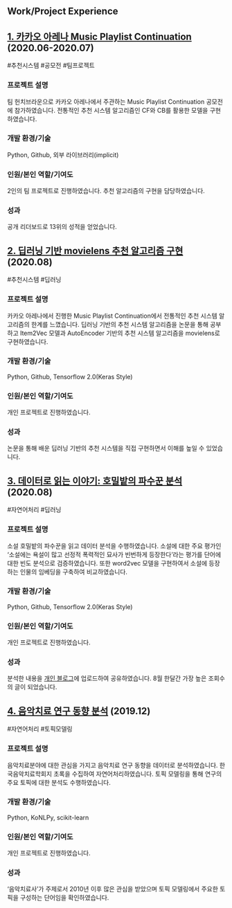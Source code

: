 ## Work/Project Experience

## [1.	카카오 아레나 Music Playlist Continuation](https://github.com/dhsong95/Hunchbrown-Melon-Playlist-Continuation) (2020.06-2020.07)
#추천시스템 #공모전 #팀프로젝트

### 프로젝트 설명
팀 헌치브라운으로 카카오 아레나에서 주관하는 Music Playlist Continuation 공모전에 참가하였습니다. 전통적인 추천 시스템 알고리즘인 CF와 CB를 활용한 모델을 구현하였습니다.

### 개발 환경/기술
Python, Github, 외부 라이브러리(implicit)

### 인원/본인 역할/기여도
2인의 팀 프로젝트로 진행하였습니다. 추천 알고리즘의 구현을 담당하였습니다.

### 성과
공개 리더보드로 13위의 성적을 얻었습니다.


## [2.	딥러닝 기반 movielens 추천 알고리즘 구현](https://github.com/dhsong95/Movielens-Personal-Recommender-System) (2020.08)
#추천시스템 #딥러닝

### 프로젝트 설명
카카오 아레나에서 진행한 Music Playlist Continuation에서 전통적인 추천 시스템 알고리즘의 한계를 느꼈습니다. 딥러닝 기반의 추천 시스템 알고리즘을 논문을 통해 공부하고 Item2Vec 모델과 AutoEncoder 기반의 추천 시스템 알고리즘을 movielens로 구현하였습니다. 

### 개발 환경/기술
Python, Github, Tensorflow 2.0(Keras Style)

### 인원/본인 역할/기여도
개인 프로젝트로 진행하였습니다. 

### 성과
논문을 통해 배운 딥러닝 기반의 추천 시스템을 직접 구현하면서 이해를 높일 수 있었습니다. 

## [3.	데이터로 읽는 이야기: 호밀밭의 파수꾼 분석](https://github.com/dhsong95/the-catcher-in-the-rye) (2020.08)
#자연어처리 #딥러닝

### 프로젝트 설명
소설 호밀밭의 파수꾼을 읽고 데이터 분석을 수행하였습니다. 소설에 대한 주요 평가인 ‘소설에는 욕설이 많고 선정적 폭력적인 묘사가 빈번하게 등장한다’라는 평가를 단어에 대한 빈도 분석으로 검증하였습니다. 또한 word2vec 모델을 구현하여서 소설에 등장하는 인물의 임베딩을 구축하여 비교하였습니다.

### 개발 환경/기술
Python, Github, Tensorflow 2.0(Keras Style)

### 인원/본인 역할/기여도
개인 프로젝트로 진행하였습니다. 

### 성과
분석한 내용을 [개인 블로그](https://dhsong10.tistory.com/50)에 업로드하여 공유하였습니다. 8월 한달간 가장 높은 조회수의 글이 되었습니다.

## [4.	음악치료 연구 동향 분석](https://github.com/dhsong95/Music-Therapy-Article-NLP) (2019.12)
#자연어처리 #토픽모델링

### 프로젝트 설명
음악치료분야에 대한 관심을 가지고 음악치료 연구 동향을 데이터로 분석하였습니다. 한국음악치료학회지 초록을 수집하여 자연어처리하였습니다. 토픽 모델링을 통해 연구의 주요 토픽에 대한 분석도 수행하였습니다.

### 개발 환경/기술
Python, KoNLPy, scikit-learn

### 인원/본인 역할/기여도
개인 프로젝트로 진행하였습니다. 

### 성과
‘음악치료사’가 주제로서 2010년 이후 많은 관심을 받았으며 토픽 모델링에서 주요한 토픽을 구성하는 단어임을 확인하였습니다.
